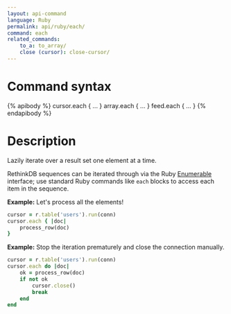```yaml
---
layout: api-command
language: Ruby
permalink: api/ruby/each/
command: each
related_commands:
    to_a: to_array/
    close (cursor): close-cursor/
---
```


# Command syntax #

{% apibody %}
cursor.each { ... }
array.each { ... }
feed.each { ... }
{% endapibody %}

# Description #

Lazily iterate over a result set one element at a time.

RethinkDB sequences can be iterated through via the Ruby [Enumerable][en] interface; use standard Ruby commands like `each` blocks to access each item in the sequence.

[en]: http://www.ruby-doc.org/core/Enumerable.html


__Example:__ Let's process all the elements!

```rb
cursor = r.table('users').run(conn)
cursor.each { |doc|
    process_row(doc)
}
```

__Example:__ Stop the iteration prematurely and close the connection manually.

```rb
cursor = r.table('users').run(conn)
cursor.each do |doc|
    ok = process_row(doc)
    if not ok
        cursor.close()
        break
    end
end

```
